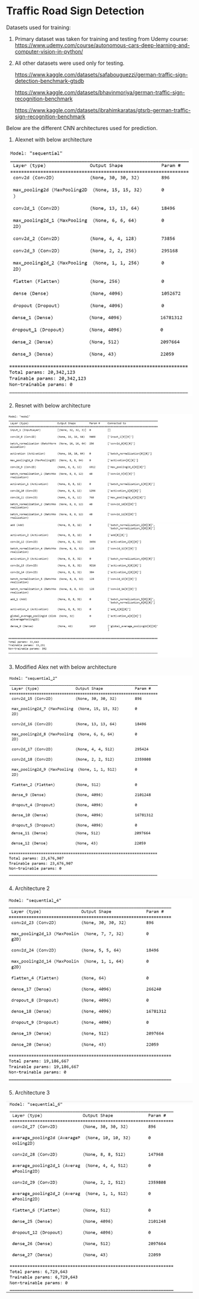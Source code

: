 # Traffic Road Sign Detection

Datasets used for training:

1. Primary dataset was taken for training and testing from Udemy course:
    https://www.udemy.com/course/autonomous-cars-deep-learning-and-computer-vision-in-python/

2. All other datasets were used only for testing.

    https://www.kaggle.com/datasets/safabouguezzi/german-traffic-sign-detection-benchmark-gtsdb

    https://www.kaggle.com/datasets/bhavinmoriya/german-traffic-sign-recognition-benchmark

    https://www.kaggle.com/datasets/ibrahimkaratas/gtsrb-german-traffic-sign-recognition-benchmark

Below are the different CNN architectures used for prediction.

1. Alexnet with below architecture

<img src="alexnet.jpg">

2. Resnet with below architecture

<img src="resnet.jpg">

3. Modified Alex net with below architecture

<img src="m-alex-net.jpg">

4. Architecture 2

<img src="arch-2.jpg">

5. Architecture 3

<img src="arch-3.jpg">